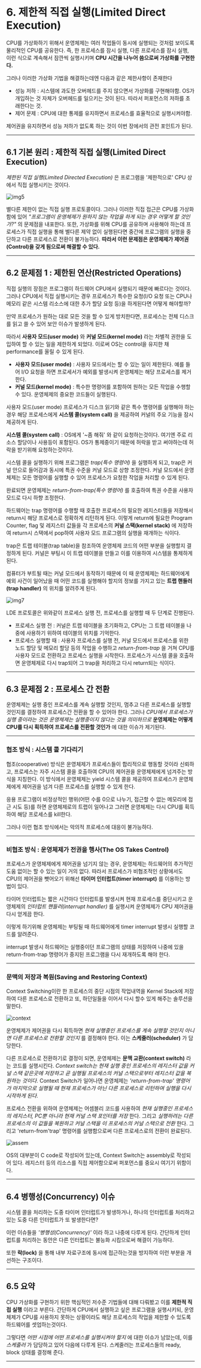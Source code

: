 
# 6. 제한적 직접 실행(Limited Direct Execution)

CPU를 가상화하기 위해서 운영체제는 여러 작업들이 동시에 실행되는 것처럼 보이도록 물리적인 CPU를 공유한다. 즉, 한 프로세스를 잠시 실행, 다른 프로세스를 잠시 실행, 이런 식으로 계속해서 잠깐씩 실행시키며 **CPU 시간을 나누어 씀으로써 가상화를 구현한다.** 

그러나 이러한 가상화 기법을 해결하는데엔 다음과 같은 제한사항이 존재한다
  - 성능 저하 : 시스템에 과도한 오버헤드를 주지 않으면서 가상화를 구현해야함. OS가 개입하는 것 자체가 오버헤드를 일으키는 것이 된다. 따라서 퍼포먼스의 저하를 초래한다는 것.
  - 제어 문제 : CPU에 대한 통제를 유지하면서 프로세스를 효율적으로 실행시켜야함.

제어권을 유지하면서 성능 저하가 없도록 하는 것이 이번 장에서의 관전 포인트가 된다.

---

## 6.1 기본 원리 : 제한적 직접 실행(Limited Direct Execution)

*제한된 직접 실행(Limited Directed Execution)* 은 프로그램을 '제한적으로' CPU 상에서 직접 실행시키는 것이다. 

![img5](https://user-images.githubusercontent.com/35681772/59988584-86008880-9676-11e9-9b43-7770c668e017.png)

별다른 제한이 없는 직접 실행 프로토콜이다. 그러나 이러한 직접 접근은 CPU를 가상화함에 있어 *"프로그램이 운영체제가 원하지 않는 작업을 하게 되는 경우 어떻게 할 것인가?"* 의 문제점을 내포한다. 또한, 가상화를 위해 CPU를 공유하며 사용해야 하는데 프로세스가 직접 실행을 통해 별다른 제약 없이 실행된다면 중간에 프로그램의 실행을 중단하고 다른 프로세스로 전환이 불가능하다. **따라서 이런 문제점은 운영체제가 제어권(Control)을 갖게 됨으로써 해결할 수 있다.**

---

## 6.2 문제점 1 : 제한된 연산(Restricted Operations)

직접 실행의 장점은 프로그램이 하드웨어 CPU에서 실행되기 때문에 빠르다는 것이다. 그러나 CPU에서 직접 실행시키는 경우 프로세스가 특수한 요청(I/O 요청 또는 CPU나 메모리 같은 시스템 리소스에 대한 추가 할당 요청 등)을 하게된다면 어떻게 해야할까?

만약 프로세스가 원하는 대로 모든 것을 할 수 있게 방치한다면, 프로세스는 전체 디스크를 읽고 쓸 수 있어 보안 이슈가 발생하게 된다.

따라서 **사용자 모드(user mode)** 와 **커널 모드(kernel mode)** 라는 차별적 권한을 도입하여 할 수 있는 일을 제한하게 되었다. 이로써 OS는 control을 유지한 채 performance를 올릴 수 있게 된다.

  - **사용자 모드(user mode)** : 사용자 모드에서는 할 수 있는 일이 제한된다. 예를 들어 I/O 요청을 하면 프로세서가 예외를 발생시켜 운영체제는 해당 프로세스를 제거한다.
  - **커널 모드(kernel mode)** : 특수한 명령어를 포함하여 원하는 모든 작업을 수행할 수 있다. 운영체제의 중요한 코드들이 실행된다.

사용자 모드(user mode) 프로세스가 디스크 읽기와 같은 특수 명령어를 실행해야 하는 경우 해당 프로세스에게 **시스템 콜(system call)** 을 제공하여 커널의 주요 기능을 잠시 제공하게 된다.

**시스템 콜(system call)** : OS에게 '~좀 해줘' 와 같이 요청하는것이다. 여기엔 주로 리소스 할당이나 사용등이 포함된다. OS가 통제중이기 때문에 허락을 받고 써야하는데 허락을 받기위해 요청하는것이다.

시스템 콜을 실행하기 위해 프로그램은 *trap(특수 명령어)* 을 실행하게 되고, trap은 커널 안으로 들어감과 동시에 특권 수준을 커널 모드로 상향 조정한다. 커널 모드에서 운영체제는 모든 명령어를 실행할 수 있어 프로세스가 요청한 작업을 처리할 수 있게 된다.

완료되면 운영체제는 *return-from-trap(특수 명령어)* 를 호출하여 특권 수준을 사용자 모드로 다시 하향 조정한다.

하드웨어는 trap 명령어를 수행할 때 호출한 프로세스의 필요한 레지스터들을 저장해서 return시 해당 프로세스로 정확하게 리턴하게 된다. 이렇게 return에 필요한 Program Counter, flag 및 레지스터 값들을 각 프로세스의 **커널 스택(kernel stack)** 에 저장하여 return시 스택에서 pop하여 사용자 모드 프로그램의 실행을 재개하는 식이다.

trap은 트랩 테이블(trap table)을 참조하여 운영체제 코드의 어떤 부분을 실행할지 결정하게 된다. 커널은 부팅시 이 트랩 테이블을 만들고 이를 이용하여 시스템을 통제하게 된다. 

컴퓨터가 부트될 때는 커널 모드에서 동작하기 때문에 이 때 운영체제는 하드웨어에게 예외 사건이 일어났을 때 어떤 코드를 실행해야 할지의 정보를 가지고 있는 **트랩 핸들러(trap handler)** 의 위치를 알려주게 된다.

![img7](https://user-images.githubusercontent.com/35681772/59988592-8e58c380-9676-11e9-9908-e67d0311fc71.png)

LDE 프로토콜은 위와같이 프로세스 실행 전, 프로세스를 실행할 때 두 단계로 진행된다.

  - 프로세스 실행 전 : 커널은 트랩 테이블을 초기화하고, CPU는 그 트랩 테이블을 나중에 사용하기 위하여 테이블의 위치를 기억한다.
  - 프로세스 실행할 때 : 사용자 프로세스를 실행 전, 커널 모드에서 프로세스를 위한 노드 할당 및 메모리 할당 등의 작업을 수행하고 *return-from-trap* 을 거쳐 CPU를 사용자 모드로 전환하고 프로세스 실행을 시작한다. 프로세스가 시스템 콜을 호출하면 운영체제로 다시 trap되어 그 trap을 처리하고 다시 return되는 식이다.

---

## 6.3 문제점 2 : 프로세스 간 전환

운영체제는 실행 중인 프로세스를 계속 실행할 것인지, 멈추고 다른 프로세스를 실행할 것인지를 결정하여 프로세스간 전환을 할 수 있어야 한다. 그러나 *CPU에서 프로세스가 실행 중이라는 것은 운영체제는 실행중이지 않다는 것을 의미하므로* **운영체제는 어떻게 CPU를 다시 획득하여 프로세스를 전환할 것인가** 에 대한 이슈가 제기된다.

---

### 협조 방식 : 시스템 콜 기다리기

협조(cooperative) 방식은 운영체제가 프로세스들이 합리적으로 행동할 것이라 신뢰하고, 프로세스는 자주 시스템 콜을 호출하여 CPU의 제어권을 운영체제에게 넘겨주는 방식을 지칭한다. 이 방식에서 운영체제는 yield 시스템 콜을 제공하여 프로세스가 운영체제에게 제어권을 넘겨 다른 프로세스를 실행할 수 있게 한다.

응용 프로그램이 비정상적인 행위(어떤 수를 0으로 나누기, 접근할 수 없는 메모리에 접근 시도 등)를 하면 운영체제로의 트랩이 일어나고 그러면 운영체제는 다시 CPU를 획득하여 해당 프로세스를 kill한다.

그러나 이런 협조 방식에서는 악의적 프로세스에 대응이 불가능하다.

---

### 비협조 방식 : 운영체제가 전권을 행사(The OS Takes Control)

프로세스가 운영체제에게 제어권을 넘기지 않는 경우, 운영체제는 하드웨어의 추가적인 도움 없이는 할 수 있는 일이 거의 없다. 따라서 프로세스가 비협조적인 상황에서도 CPU의 제어권을 뺏어오기 위해선 **타이머 인터럽트(timer interrupt)** 를 이용하는 방법이 있다.

타이머 인터럽트는 짧은 시간마다 인터럽트를 발생시켜 현재 프로세스를 중단시키고 운영체제의 *인터럽트 핸들러(interrupt handler)* 를 실행시켜 운영체제가 CPU 제어권을 다시 얻게끔 한다.

이렇게 하기위해 운영체제는 부팅될 때 하드웨어에게 timer interrupt 발생시 실행할 코드를 알려준다. 

interrupt 발생시 하드웨어는 실행중이던 프로그램의 상태를 저장하여 나중에 있을 return-from-trap 명령어가 중지된 프로그램을 다시 재개하도록 해야 한다.

---

### 문맥의 저장과 복원(Saving and Restoring Context)

Context Switching이란 한 프로세스의 중단 시점의 작업내역을 Kernel Stack에 저장하여 다른 프로세스로 전환하고 또, 하던일들을 이어서 다시 할수 있게 해주는 솔루션을 말한다.

![context](https://user-images.githubusercontent.com/35681772/59988602-99abef00-9676-11e9-9bbf-ac9ed79a871f.jpg)

운영체제가 제어권을 다시 획득하면 *현재 실행중인 프로세스를 계속 실행할 것인지 아니면 다른 프로세스로 전환할 것인지* 를 결정해야 한다. 이는 **스케줄러(scheduler)** 가 담당한다.

다른 프로세스로 전환하기로 결정이 되면, 운영체제는 **문맥 교환(context switch)** 라는 코드를 실행시킨다. *Context switch는 현재 실행 중인 프로세스의 레지스터 값을 커널 스택 같은곳에 저장하고 곧 실행될 프로세스의 커널 스택으로부터 레지스터 값을 복원하는 것이다.* Context Switch가 일어나면 운영체제는 *'return-from-trap' 명령어가 마지막으로 실행될 때 현재 프로세스가 아닌 다른 프로세스로 리턴하여 실행을 다시 시작하게 된다.*

프로세스 전환을 위하여 운영체제는 어셈블리 코드를 사용하여 *현재 실행중인 프로세스의 레지스터, PC뿐 아니라 현재 커널 스택 포인터를 저장* 한다. 그리고 *실행하려는 다른 프로세스의 이 값들을 복원하고 커널 스택을 이 프로세스의 커널 스택으로 전환* 한다. 그리고 'return-from'trap' 명령어를 실행함으로써 다른 프로세스로의 전환이 완료된다.

![assem](https://user-images.githubusercontent.com/35681772/59988608-a0d2fd00-9676-11e9-9f8d-44467f1f2a57.jpg)

OS의 대부분이 C code로 작성되어 있는데, Context Switch는 assembly로 작성되어 있다. 레지스터 등의 리소스를 직접 제어함으로써 퍼포먼스를 중요시 여기기 위함이다.

---

## 6.4 병행성(Concurrency) 이슈

시스템 콜을 처리하는 도중 타이머 인터럽트가 발생하거나, 하나의 인터럽트를 처리하고 있는 도중 다른 인터럽트가 또 발생한다면?

이런 이슈들을 *'병행성(Concurrency)'* 이라 하고 나중에 다루게 된다. 간단하게 인터럽트를 처리하는 동안은 다른 인터럽트는 불능화 시킴으로써 해결이 가능하다.

또한 **락(lock)** 을 통해 내부 자료구조에 동시에 접근하는것을 방지하여 이런 부분을 개선하는 구조이다.

---

## 6.5 요약

CPU 가상화를 구현하기 위한 핵심적인 저수준 기법들에 대해 다뤄봤고 이를 **제한적 직접 실행** 이라고 부른다. 간단하게 CPU에서 실행하고 싶은 프로그램을 실행시키되, 운영체제가 CPU를 사용하지 못하는 상황이라도 해당 프로세스의 작업을 제한할 수 있도록 하드웨어를 셋업하는것이다.

그렇다면 *어떤 시점에 어떤 프로세스를 실행시켜야 할지* 에 대한 이슈가 남았는데, 이를 *스케줄러* 가 담당하고 있어 다음에 다루게 된다. 스케줄러는 프로세스들의 ready, block 상태를 결정해 준다.

---

